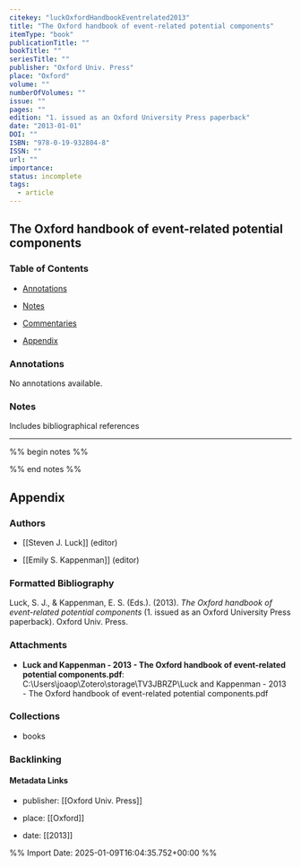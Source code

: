 ```yaml
---
citekey: "luckOxfordHandbookEventrelated2013"
title: "The Oxford handbook of event-related potential components"
itemType: "book"
publicationTitle: ""
bookTitle: ""
seriesTitle: ""
publisher: "Oxford Univ. Press"
place: "Oxford"
volume: ""
numberOfVolumes: ""
issue: ""
pages: ""
edition: "1. issued as an Oxford University Press paperback"
date: "2013-01-01"
DOI: ""
ISBN: "978-0-19-932804-8"
ISSN: ""
url: ""
importance: 
status: incomplete
tags:
  - article
---
```


## The Oxford handbook of event-related potential components

### Table of Contents

- [Annotations](#annotations)

- [Notes](#notes)

+ [Commentaries](#commentaries)

- [Appendix](#appendix)

### Annotations


No annotations available.


### Notes



Includes bibliographical references

---



%% begin notes %%

<!-- Write your personal notes here -->

%% end notes %%

## Appendix

### Authors


- [[Steven J. Luck]] (editor)

- [[Emily S. Kappenman]] (editor)




### Formatted Bibliography

Luck, S. J., & Kappenman, E. S. (Eds.). (2013). _The Oxford handbook of event-related potential components_ (1. issued as an Oxford University Press paperback). Oxford Univ. Press.




### Attachments


- **Luck and Kappenman - 2013 - The Oxford handbook of event-related potential components.pdf**: C:\Users\joaop\Zotero\storage\TV3JBRZP\Luck and Kappenman - 2013 - The Oxford handbook of event-related potential components.pdf




### Collections


- books





### Backlinking


#### Metadata Links



- publisher: [[Oxford Univ. Press]]


- place: [[Oxford]]


- date: [[2013]]





<!-- Any additional notes or comments -->


%% Import Date: 2025-01-09T16:04:35.752+00:00 %%
